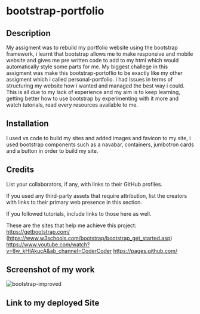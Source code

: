 # bootstrap-portfolio


## Description

My assigment was to rebuild my portfolio website using the bootstrap framework, i learnt that bootstrap allows me to make responsive and mobile website and gives me pre written code to add to my html which would automatically style some parts for me. My biggest challege in this assigment was make this bootstrap-portoflio to be exactly like my other assigment which i called personal-portfolio. I had issues in terms of structuring my website how i wanted and managed the best way i could. This is all due to my lack of experience and my aim is to keep learning, getting better how to use bootstrap by experimenting with it more and watch tutorials, read every resources available to me. 

## Installation

I used vs code to build my sites and added images and favicon to my site, i used bootstrap components such as a navabar, containers, jumbotron cards and a button in order to build my site.


## Credits

List your collaborators, if any, with links to their GitHub profiles.

If you used any third-party assets that require attribution, list the creators with links to their primary web presence in this section.

If you followed tutorials, include links to those here as well.

These are the sites that help me achieve this project:
https://getbootstrap.com/
(https://www.w3schools.com/bootstrap/bootstrap_get_started.asp)
https://www.youtube.com/watch?v=8w_kHIAkucA&ab_channel=CoderCoder
https://pages.github.com/


## Screenshot of my work

![bootstrap-improved](https://github.com/YRahman19/bootstrap-portfolio/assets/81781165/ff771ac3-5c45-49a2-a9b4-a6829fdea476)


## Link to my deployed Site


